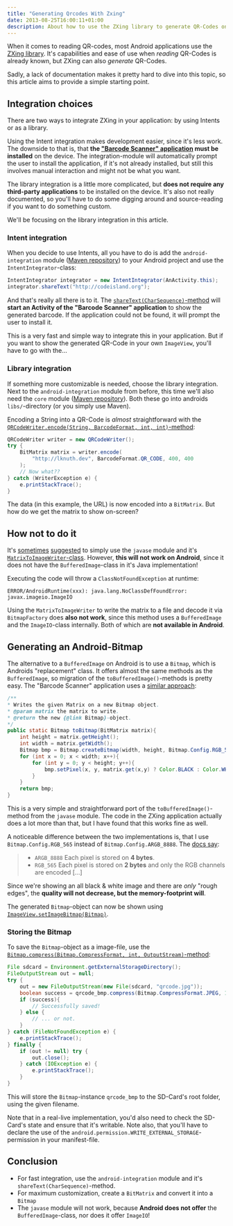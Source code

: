 ```yaml
---
title: "Generating Qrcodes With Zxing"
date: 2013-08-25T16:00:11+01:00
description: About how to use the ZXing library to generate QR-Codes on Android
---
```


When it comes to reading QR-codes, most Android applications use the [ZXing library](https://github.com/zxing/zxing). It's capabilities and ease of use when *reading* QR-Codes is already known, but ZXing can also *generate* QR-Codes.

Sadly, a lack of documentation makes it pretty hard to dive into this topic, so this article aims to provide a simple starting point.

## Integration choices

There are two ways to integrate ZXing in your application: by using Intents or as a library.

Using the Intent integration makes development easier, since it's less work. The downside to that is, that **the ["Barcode Scanner" application](https://play.google.com/store/apps/details?id=com.google.zxing.client.android) must be installed** on the device. The integration-module will automatically prompt the user to install the application, if it's not already installed, but still this involves manual interaction and might not be what you want.

The library integration is a little more complicated, but **does not require any third-party applications** to be installed on the device. It's also not really documented, so you'll have to do some digging around and source-reading if you want to do something custom.

We'll be focusing on the library integration in this article.

### Intent integration

When you decide to use Intents, all you have to do is add the `android-integration` module ([Maven repository](https://mvnrepository.com/artifact/com.google.zxing/android-integration)) to your Android project and use the `IntentIntegrator`-class:

```java
IntentIntegrator integrator = new IntentIntegrator(AnActivity.this);
integrator.shareText("http://codeisland.org");
```

And that's really all there is to it. The [`shareText(CharSequence)`-method](https://github.com/zxing/zxing/blob/c062955c841fd074bfaa42bafeb65b514d4c72fc/android-integration/src/main/java/com/google/zxing/integration/android/IntentIntegrator.java#LL462C8-L462C8) will **start an Activity of the "Barcode Scanner" application** to show the generated barcode. If the application could not be found, it will prompt the user to install it.

This is a very fast and simple way to integrate this in your application. But if you want to show the generated QR-Code in your own `ImageView`, you'll have to go with the...

### Library integration

If something more customizable is needed, choose the library integration. Next to the `android-integration` module from before, this time we'll also need the `core` module ([Maven repository](https://mvnrepository.com/artifact/com.google.zxing/android-core)). Both these go into androids `libs/`-directory (or you simply use Maven).

Encoding a String into a QR-Code is *almost* straightforward with the [`QRCodeWriter.encode(String, BarcodeFormat, int, int)`-method](https://github.com/zxing/zxing/blob/c062955c841fd074bfaa42bafeb65b514d4c72fc/core/src/main/java/com/google/zxing/Writer.java#L40):

```java
QRCodeWriter writer = new QRCodeWriter();
try {
    BitMatrix matrix = writer.encode(
        "http://lknuth.dev", BarcodeFormat.QR_CODE, 400, 400
    );
    // Now what??
} catch (WriterException e) {
    e.printStackTrace();
}
```

The data (in this example, the URL) is now encoded into a `BitMatrix`. But how do we get the matrix to show on-screen?

## How **not** to do it

It's [sometimes](https://groups.google.com/d/msg/zxing/-LjwQAykQ4M/KsONovYDBIUJ) [suggested](http://stackoverflow.com/q/10090797/717341) to simply use the `javase` module and it's [`MatrixToImageWriter`-class](https://github.com/zxing/zxing/blob/master/javase/src/main/java/com/google/zxing/client/j2se/MatrixToImageWriter.java). However, **this will not work on Android**, since it does not have the `BufferedImage`-class in it's Java implementation!

Executing the code will throw a `ClassNotFoundException` at runtime:

    ERROR/AndroidRuntime(xxx): java.lang.NoClassDefFoundError: javax.imageio.ImageIO

Using the `MatrixToImageWriter` to write the matrix to a file and decode it via `BitmapFactory` does **also not work**, since this method uses a `BufferedImage` and the `ImageIO`-class internally. Both of which are **not available in Android**.

## Generating an Android-Bitmap

The alternative to a `BufferedImage` on Android is to use a `Bitmap`, which is Androids "replacement" class. It offers almost the same methods as the `BufferedImage`, so migration of the `toBufferedImage()`-methods is pretty easy. The "Barcode Scanner" application uses a [similar approach](https://github.com/zxing/zxing/blob/c062955c841fd074bfaa42bafeb65b514d4c72fc/android/src/com/google/zxing/client/android/encode/QRCodeEncoder.java#L329):

```java
/**
* Writes the given Matrix on a new Bitmap object.
* @param matrix the matrix to write.
* @return the new {@link Bitmap}-object.
*/
public static Bitmap toBitmap(BitMatrix matrix){
    int height = matrix.getHeight();
    int width = matrix.getWidth();
    Bitmap bmp = Bitmap.createBitmap(width, height, Bitmap.Config.RGB_565);
    for (int x = 0; x < width; x++){
        for (int y = 0; y < height; y++){
            bmp.setPixel(x, y, matrix.get(x,y) ? Color.BLACK : Color.WHITE);
        }
    }
    return bmp;
}
```

This is a very simple and straightforward port of the `toBufferedImage()`-method from the `javase` module. The code in the ZXing application actually does a lot more than that, but I have found that this works fine as well.

A noticeable difference between the two implementations is, that I use `Bitmap.Config.RGB_565` instead of `Bitmap.Config.ARGB_8888`. The [docs say](http://developer.android.com/reference/android/graphics/Bitmap.Config.html):

> * `ARGB_8888` Each pixel is stored on **4 bytes**.
> * `RGB_565` Each pixel is stored on **2 bytes** and only the RGB channels are encoded [...]

Since we're showing an all black & white image and there are *only* "rough edges", the **quality will not decrease, but the memory-footprint will**.

The generated `Bitmap`-object can now be shown using [`ImageView.setImageBitmap(Bitmap)`](http://developer.android.com/reference/android/widget/ImageView.html#setImageBitmap(android.graphics.Bitmap)).

### Storing the Bitmap

To save the `Bitmap`-object as a image-file, use the [`Bitmap.compress(Bitmap.CompressFormat, int, OutputStream)`-method](http://developer.android.com/reference/android/graphics/Bitmap.html#compress%28android.graphics.Bitmap.CompressFormat,%20int,%20java.io.OutputStream%29):

```java
File sdcard = Environment.getExternalStorageDirectory();
FileOutputStream out = null;
try {
    out = new FileOutputStream(new File(sdcard, "qrcode.jpg"));
    boolean success = qrcode_bmp.compress(Bitmap.CompressFormat.JPEG, 100, out);
    if (success){
        // Successfully saved!
    } else {
        // ... or not.
    }
} catch (FileNotFoundException e) {
    e.printStackTrace();
} finally {
    if (out != null) try {
        out.close();
    } catch (IOException e) {
        e.printStackTrace();
    }
}
```

This will store the `Bitmap`-instance `qrcode_bmp` to the SD-Card's root folder, using the given filename.

Note that in a real-live implementation, you'd also need to check the SD-Card's state and ensure that it's writable. Note also, that you'll have to declare the use of the `android.permission.WRITE_EXTERNAL_STORAGE`-permission in your manifest-file.

## Conclusion

* For fast integration, use the `android-integration` module and it's `shareText(CharSequence)`-method.
* For maximum customization, create a `BitMatrix` and convert it into a `Bitmap`
* The `javase` module will not work, because **Android does not offer** the `BufferedImage`-class, nor does it offer `ImageIO`!
